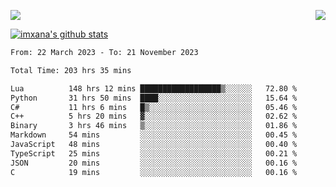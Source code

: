 <p>
  <a href="https://count.getloli.com/"><img src="https://count.getloli.com/get/@xana.readme?theme=moebooru-h"></a>
  <img src="https://weather-icon.journeyad.repl.co/@hangzhou?v=1" align="right">
</p>


<a href="https://github.com/imxana"><img align="center" src="https://github-readme-stats.vercel.app/api?username=imxana&show_icons=true&include_all_commits=true&hide_border=tru&custom_title=imxana%27s%20Github%20Stats" alt="imxana's github stats" /></a> 

<!--START_SECTION:waka-->

```txt
From: 22 March 2023 - To: 21 November 2023

Total Time: 203 hrs 35 mins

Lua          148 hrs 12 mins ██████████████████▒░░░░░░   72.80 %
Python       31 hrs 50 mins  ████░░░░░░░░░░░░░░░░░░░░░   15.64 %
C#           11 hrs 6 mins   █▒░░░░░░░░░░░░░░░░░░░░░░░   05.46 %
C++          5 hrs 20 mins   ▓░░░░░░░░░░░░░░░░░░░░░░░░   02.62 %
Binary       3 hrs 46 mins   ▒░░░░░░░░░░░░░░░░░░░░░░░░   01.86 %
Markdown     54 mins         ░░░░░░░░░░░░░░░░░░░░░░░░░   00.45 %
JavaScript   48 mins         ░░░░░░░░░░░░░░░░░░░░░░░░░   00.40 %
TypeScript   25 mins         ░░░░░░░░░░░░░░░░░░░░░░░░░   00.21 %
JSON         20 mins         ░░░░░░░░░░░░░░░░░░░░░░░░░   00.16 %
C            19 mins         ░░░░░░░░░░░░░░░░░░░░░░░░░   00.16 %
```

<!--END_SECTION:waka-->
